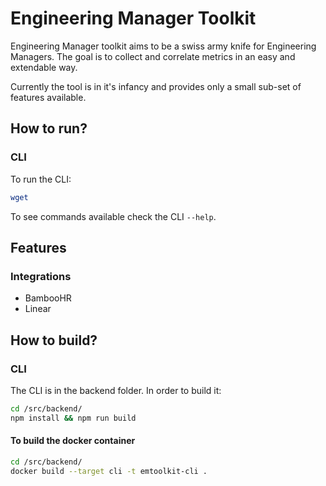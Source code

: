 # Engineering Manager Toolkit

Engineering Manager toolkit aims to be a swiss army knife for Engineering Managers.
The goal is to collect and correlate metrics in an easy and extendable way.

Currently the tool is in it's infancy and provides only a small sub-set of features available.

## How to run?

### CLI

To run the CLI:

```sh
wget 
```

To see commands available check the CLI `--help`.


## Features

### Integrations

* BambooHR
* Linear

## How to build?

### CLI
The CLI is in the backend folder. In order to build it:

```sh
cd /src/backend/
npm install && npm run build
```

#### To build the docker container

```sh
cd /src/backend/
docker build --target cli -t emtoolkit-cli .
```
